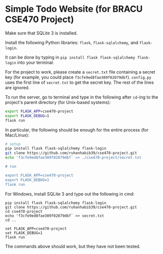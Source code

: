 # Simple Todo Website (for BRACU CSE470 Project)

Make sure that SQLite 3 is installed.

Install the following Python libraries: `flask`, `flask-sqlalchemy`, and `flask-login`.

It can be done by typing in `pip install flask flask-sqlalchemy flask-login` into your terminal.

For the project to work, please create a `secret.txt` file containing a secret key (for example,
you could place `f3cfe9ed8fae309f02079dbf`). `config.py` uses the first line of `secret.txt` to get the secret key.
The rest of the lines are ignored.

To run the server, go to terminal and type in the following after `cd`-ing to the project's
parent directory (for Unix-based systems):
```bash
export FLASK_APP=cse470-project
export FLASK_DEBUG=1
flask run
```

In particular, the following should be enough for the entire process (for Mac/Linux):
```bash
# setup
pip install flask flask-sqlalchemy flask-login
git clone https://github.com/ruhanhabib39/cse470-project.git 
echo 'f3cfe9ed8fae309f02079dbf` >> ./cse470-project/secret.txt

# run

export FLASK_APP=cse470-project
export FLASK_DEBUG=1
flask run
```

For Windows, install SQLite 3 and type out the following in cmd:
```batch
pip install flask flask-sqlalchemy flask-login
git clone https://github.com/ruhanhabib39/cse470-project.git 
cd cse470-project
echo 'f3cfe9ed8fae309f02079dbf` >> secret.txt
cd ..

set FLASK_APP=cse470-project
set FLASK_DEBUG=1
flask run
```

The commands above should work, but they have not been tested.

